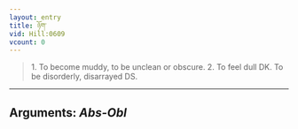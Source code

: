 ```yaml
---
layout: entry
title: ཉོག་
vid: Hill:0609
vcount: 0
---
```

> 1\. To become muddy, to be unclean or obscure\. 2\. To feel dull DK\. To be disorderly, disarrayed DS\.

---
Arguments: _Abs-Obl_
---

